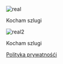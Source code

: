 
![real](https://github.com/user-attachments/assets/f011e5af-518c-4f85-baa3-245ac33698c1)


Kocham szlugi

![real2](https://github.com/user-attachments/assets/82b0b9cd-0226-4d15-85aa-2d0f9a49929d)


Kocham szlugi

[Polityka prywatnośći](https://github.com/user-attachments/assets/a4611f6a-a6a1-4456-acbe-98d5db4952bd)


<!---
HubiCore/HubiCore is a ✨ special ✨ repository because its `README.md` (this file) appears on your GitHub profile.
You can click the Preview link to take a look at your changes.
--->
